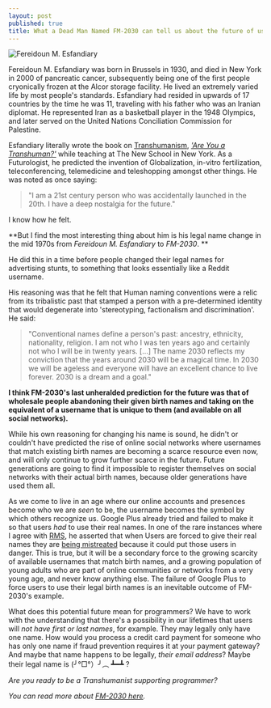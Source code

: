 ```yaml
---
layout: post
published: true
title: What a Dead Man Named FM-2030 can tell us about the future of user names
---
```


![Fereidoun M. Esfandiary](http://upload.wikimedia.org/wikipedia/commons/5/53/FM2030.jpg "Fereidoun M. Esfandiary")

Fereidoun M. Esfandiary was born in Brussels in 1930, and died in New York in 2000 of pancreatic cancer, subsequently being one of the first people cryonically frozen at the Alcor storage facility.  He lived an extremely varied life by most people's standards. Esfandiary had resided in upwards of 17 countries by the time he was 11, traveling with his father who was an Iranian diplomat. He represented Iran as a basketball player in the 1948 Olympics, and later served on the United Nations Conciliation Commission for Palestine.

Esfandiary literally wrote the book on [Transhumanism](http://en.wikipedia.org/wiki/Transhumanism), [_'Are You a Transhuman?'_](http://www.amazon.ca/Are-You-Transhuman-Monitoring-Stimulating/dp/0446388068/ref=sr_1_1?ie=UTF8&qid=1357137985&sr=8-1) while teaching at The New School in New York. As a Futurologist, he predicted the invention of Globalization, in-vitro fertilization, teleconferencing, telemedicine and teleshopping amongst other things. He was noted as once saying:  

> "I am a 21st century person who was accidentally launched in the 20th. I have a deep nostalgia for the future."

I know how he felt.

**But I find the most interesting thing about him is his legal name change in the mid 1970s from _Fereidoun M. Esfandiary_ to _FM-2030_. **

He did this in a time before people changed their legal names for advertising stunts, to something that looks essentially like a Reddit username.

His reasoning was that he felt that Human naming conventions were a relic from its tribalistic past that stamped a person with a pre-determined identity that would degenerate into 'stereotyping, factionalism and discrimination'. He said:

> "Conventional names define a person's past: ancestry, ethnicity, nationality, religion. I am not who I was ten years ago and certainly not who I will be in twenty years. [...] The name 2030 reflects my conviction that the years around 2030 will be a magical time. In 2030 we will be ageless and everyone will have an excellent chance to live forever. 2030 is a dream and a goal."

**I think FM-2030's last unheralded prediction for the future was that of wholesale people abandoning their given birth names and taking on the equivalent of a username that is unique to them (and available on all social networks).**

While his own reasoning for changing his name is sound, he didn't or couldn't have predicted the rise of online social networks where usernames that match existing birth names are becoming a scarce resource even now, and will only continue to grow further scarce in the future. Future generations are going to find it impossible to register themselves on social networks with their actual birth names, because older generations have used them all. 

As we come to live in an age where our online accounts and presences become who we are _seen_ to be, the username becomes the symbol by which others recognize us. Google Plus already tried and failed to make it so that users _had_ to use their real names. In one of the rare instances where I agree with [RMS](http://en.wikipedia.org/wiki/Richard_M_Stallman), he asserted that when Users are forced to give their real names they are [being mistreated](http://www.youtube.com/watch?feature=player_embedded&v=ymuqUJ3MsEs#!) because it could put those users in danger. This is true, but it will be a secondary force to the growing scarcity of available usernames that match birth names, and a growing population of young adults who are part of online communities or networks from a very young age, and never know anything else. The failure of Google Plus to force users to use their legal birth names is an inevitable outcome of FM-2030's example. 

What does this potential future mean for programmers? We have to work with the understanding that there's a possibility in our lifetimes that users will _not have first or last names_, for example. They may legally only have one name. How would you process a credit card payment for someone who has only one name if fraud prevention requires it at your payment gateway? And maybe that name happens to be legally, _their email address_? Maybe their legal name is (╯°□°）╯︵ ┻━┻ ?

_Are you ready to be a Transhumanist supporting programmer?_

_You can read more about [FM-2030 here](http://en.wikipedia.org/wiki/FM-2030)._

